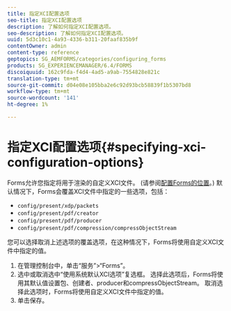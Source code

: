 ```yaml
---
title: 指定XCI配置选项
seo-title: 指定XCI配置选项
description: 了解如何指定XCI配置选项。
seo-description: 了解如何指定XCI配置选项。
uuid: 5d3c10c1-4a93-4336-b311-20faaf835b9f
contentOwner: admin
content-type: reference
geptopics: SG_AEMFORMS/categories/configuring_forms
products: SG_EXPERIENCEMANAGER/6.4/FORMS
discoiquuid: 162c9fda-f4d4-4ad5-a9ab-7554828e821c
translation-type: tm+mt
source-git-commit: d04e08e105bba2e6c92d93bcb58839f1b5307bd8
workflow-type: tm+mt
source-wordcount: '141'
ht-degree: 1%

---
```



# 指定XCI配置选项{#specifying-xci-configuration-options}

Forms允许您指定将用于渲染的自定义XCI文件。 (请参阅[配置Forms的位置](/help/forms/using/admin-help/configuring-locations-forms.md#configuring-locations-for-forms)。) 默认情况下，Forms会覆盖XCI文件中指定的一些选项，包括：

* `config/present/xdp/packets`
* `config/present/pdf/creator`
* `config/present/pdf/producer`
* `config/present/pdf/compression/compressObjectStream`

您可以选择取消上述选项的覆盖选项，在这种情况下，Forms将使用自定义XCI文件中指定的值。

1. 在管理控制台中，单击“服务”>“Forms”。
1. 选中或取消选中“使用系统默认XCI选项”复选框。 选择此选项后，Forms将使用其默认值设置包、创建者、producer和compressObjectStream。 取消选择此选项时，Forms将使用自定义XCI文件中指定的值。
1. 单击保存。


